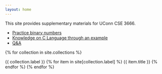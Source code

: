 ```yaml
---
layout: home
---
```


This site provides supplementary materials for UConn CSE 3666.

* [Practice binary numbers](./binarynumbers/)
* [Knowledge on C Language through an example](pages/c_example.html)
* [Q&A](pages/cse3666-qa.md)</li>

{% for collection in site.collections %}

{{ collection.label }}
{% for item in site[collection.label] %}
{{ item.title }}
{% endfor %}
{% endfor %}
